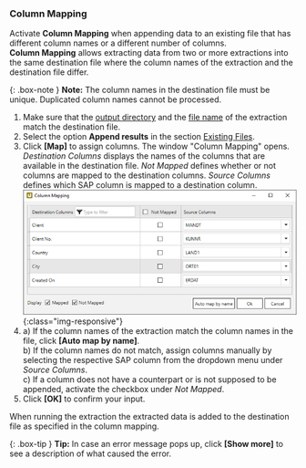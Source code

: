 ### Column Mapping

Activate **Column Mapping** when appending data to an existing file that has different column names or a different number of columns.<br>
**Column Mapping** allows extracting data from two or more extractions into the same destination file where the column names of the extraction and the destination file differ.

{: .box-note }
**Note:** The column names in the destination file must be unique. Duplicated column names cannot be processed.

1. Make sure that the [output directory](#destination-details) and the [file name](#file-name) of the extraction match the destination file.
2. Select the option **Append results** in the section [Existing Files](#existing-files).
3. Click **[Map]** to assign columns. The window "Column Mapping" opens.<br>
*Destination Columns* displays the names of the columns that are available in the destination file.
*Not Mapped* defines whether or not columns are mapped to the destination columns.
*Source Columns* defines which SAP column is mapped to a destination column.
![Column-Mapping](/img/content/column-mapping.png){:class="img-responsive"}
4. a) If the column names of the extraction match the column names in the file, click **[Auto map by name]**.<br>
b) If the column names do not match, assign columns manually by selecting the respective SAP column from the dropdown menu under *Source Columns*.<br>
c) If a column does not have a counterpart or is not supposed to be appended, activate the checkbox under *Not Mapped*.<br>
5. Click **[OK]** to confirm your input.

When running the extraction the extracted data is added to the destination file as specified in the column mapping.

{: .box-tip }
**Tip:** In case an error message pops up, click **[Show more]** to see a description of what caused the error.
